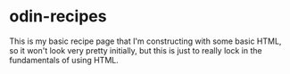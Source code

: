 # odin-recipes
This is my basic recipe page that I'm constructing with some basic HTML, so it won't look very pretty initially, but this is just to really lock in the fundamentals of using HTML.